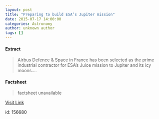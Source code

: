 ```yaml
---
layout: post
title: "Preparing to build ESA’s Jupiter mission"
date: 2015-07-17 14:00:00
categories: Astronomy
author: unknown author
tags: []
---
```



#### Extract
>Airbus Defence &amp; Space in France has been selected as the prime industrial contractor for ESA’s Juice mission to Jupiter and its icy moons....

#### Factsheet
>factsheet unavailable

[Visit Link](http://www.esa.int/Our_Activities/Space_Science/Preparing_to_build_ESA_s_Jupiter_mission)

id:  156680
